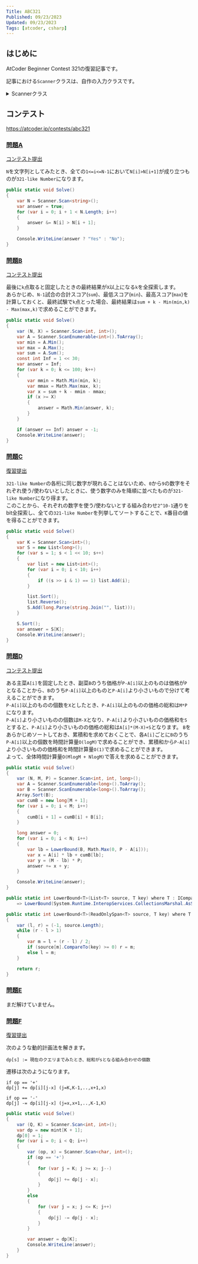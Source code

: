 ```yaml
---
Title: ABC321
Published: 09/23/2023
Updated: 09/23/2023
Tags: [atcoder, csharp]
---
```


## はじめに

AtCoder Beginner Contest 321の復習記事です。

記事における`Scanner`クラスは、自作の入力クラスです。

<details>
<summary>Scannerクラス</summary>

```csharp
public static class Scanner
{
    public static T Scan<T>() where T : IConvertible => Convert<T>(ScanStringArray()[0]);
    public static (T1, T2) Scan<T1, T2>() where T1 : IConvertible where T2 : IConvertible
    {
        var input = ScanStringArray();
        return (Convert<T1>(input[0]), Convert<T2>(input[1]));
    }
    public static (T1, T2, T3) Scan<T1, T2, T3>() where T1 : IConvertible where T2 : IConvertible where T3 : IConvertible
    {
        var input = ScanStringArray();
        return (Convert<T1>(input[0]), Convert<T2>(input[1]), Convert<T3>(input[2]));
    }
    public static (T1, T2, T3, T4) Scan<T1, T2, T3, T4>() where T1 : IConvertible where T2 : IConvertible where T3 : IConvertible where T4 : IConvertible
    {
        var input = ScanStringArray();
        return (Convert<T1>(input[0]), Convert<T2>(input[1]), Convert<T3>(input[2]), Convert<T4>(input[3]));
    }
    public static (T1, T2, T3, T4, T5) Scan<T1, T2, T3, T4, T5>() where T1 : IConvertible where T2 : IConvertible where T3 : IConvertible where T4 : IConvertible where T5 : IConvertible
    {
        var input = ScanStringArray();
        return (Convert<T1>(input[0]), Convert<T2>(input[1]), Convert<T3>(input[2]), Convert<T4>(input[3]), Convert<T5>(input[4]));
    }
    public static (T1, T2, T3, T4, T5, T6) Scan<T1, T2, T3, T4, T5, T6>() where T1 : IConvertible where T2 : IConvertible where T3 : IConvertible where T4 : IConvertible where T5 : IConvertible where T6 : IConvertible
    {
        var input = ScanStringArray();
        return (Convert<T1>(input[0]), Convert<T2>(input[1]), Convert<T3>(input[2]), Convert<T4>(input[3]), Convert<T5>(input[4]), Convert<T6>(input[5]));
    }
    public static IEnumerable<T> ScanEnumerable<T>() where T : IConvertible => ScanStringArray().Select(Convert<T>);
    private static string[] ScanStringArray()
    {
        var line = Console.ReadLine()?.Trim() ?? string.Empty;
        return string.IsNullOrEmpty(line) ? Array.Empty<string>() : line.Split(' ');
    }
    private static T Convert<T>(string value) where T : IConvertible => (T)System.Convert.ChangeType(value, typeof(T));
}
```

</details>

## コンテスト

<https://atcoder.jp/contests/abc321>

### [問題A](https://atcoder.jp/contests/abc321/tasks/abc321_a)

[コンテスト提出](https://atcoder.jp/contests/ABC321/submissions/45817144)

`N`を文字列としてみたとき、全ての`1<=i<=N-1`において`N[i]>N[i+1]`が成り立つものが`321-like Number`になります。

```csharp
public static void Solve()
{
    var N = Scanner.Scan<string>();
    var answer = true;
    for (var i = 0; i + 1 < N.Length; i++)
    {
        answer &= N[i] > N[i + 1];
    }

    Console.WriteLine(answer ? "Yes" : "No");
}
```

### [問題B](https://atcoder.jp/contests/abc321/tasks/abc321_b)

[コンテスト提出](https://atcoder.jp/contests/ABC321/submissions/45824801)

最後に`k`点取ると固定したときの最終結果が`X`以上になる`k`を全探索します。  
あらかじめ、`N-1`試合の合計スコア(`sum`)、最低スコア(`min`)、最高スコア(`max`)を計算しておくと、最終試験で`k`点とった場合、最終結果は`sum + k - Min(min,k) - Max(max,k)`で求めることができます。

```csharp
public static void Solve()
{
    var (N, X) = Scanner.Scan<int, int>();
    var A = Scanner.ScanEnumerable<int>().ToArray();
    var min = A.Min();
    var max = A.Max();
    var sum = A.Sum();
    const int Inf = 1 << 30;
    var answer = Inf;
    for (var k = 0; k <= 100; k++)
    {
        var mmin = Math.Min(min, k);
        var mmax = Math.Max(max, k);
        var x = sum + k - mmin - mmax;
        if (x >= X)
        {
            answer = Math.Min(answer, k);
        }
    }

    if (answer == Inf) answer = -1;
    Console.WriteLine(answer);
}
```

### [問題C](https://atcoder.jp/contests/abc321/tasks/abc321_c)

[復習提出](https://atcoder.jp/contests/ABC321/submissions/45887284)

`321-like Number`の各桁に同じ数字が現れることはないため、`0`から`9`の数字をそれぞれ使う/使わないとしたときに、使う数字のみを降順に並べたものが`321-like Number`になり得ます。  
このことから、それぞれの数字を使う/使わないとする組み合わせ`2^10-1`通りをbit全探索し、全ての`321-like Number`を列挙してソートすることで、`K`番目の値を得ることができます。

```csharp
public static void Solve()
{
    var K = Scanner.Scan<int>();
    var S = new List<long>();
    for (var s = 1; s < 1 << 10; s++)
    {
        var list = new List<int>();
        for (var i = 0; i < 10; i++)
        {
            if ((s >> i & 1) == 1) list.Add(i);
        }

        list.Sort();
        list.Reverse();
        S.Add(long.Parse(string.Join("", list)));
    }

    S.Sort();
    var answer = S[K];
    Console.WriteLine(answer);
}
```

### [問題D](https://atcoder.jp/contests/abc321/tasks/abc321_d)

[コンテスト提出](https://atcoder.jp/contests/ABC321/submissions/45853839)  

ある主菜`A[i]`を固定したとき、副菜`B`のうち価格が`P-A[i]`以上のものは価格が`P`となることから、`B`のうち`P-A[i]`以上のものと`P-A[i]`より小さいもので分けて考えることができます。  
`P-A[i]`以上のものの個数を`X`としたとき、`P-A[i]`以上のものの価格の総和は`M*P`になります。  
`P-A[i]`より小さいものの個数は`M-X`となり、`P-A[i]`より小さいものの価格和を`S`とすると、`P-A[i]`より小さいものの価格の総和は`A[i]*(M-X)+S`となります。
`B`をあらかじめソートしておき、累積和を求めておくことで、各`A[i]`ごとに`B`のうち`P-A[i]`以上の個数を時間計算量`O(logM)`で求めることができ、累積和から`P-A[i]`より小さいものの価格和を時間計算量`O(1)`で求めることができます。  
よって、全体時間計算量`O(MlogM + NlogM)`で答えを求めることができます。

```csharp
public static void Solve()
{
    var (N, M, P) = Scanner.Scan<int, int, long>();
    var A = Scanner.ScanEnumerable<long>().ToArray();
    var B = Scanner.ScanEnumerable<long>().ToArray();
    Array.Sort(B);
    var cumB = new long[M + 1];
    for (var i = 0; i < M; i++)
    {
        cumB[i + 1] = cumB[i] + B[i];
    }

    long answer = 0;
    for (var i = 0; i < N; i++)
    {
        var lb = LowerBound(B, Math.Max(0, P - A[i]));
        var x = A[i] * lb + cumB[lb];
        var y = (M - lb) * P;
        answer += x + y;
    }

    Console.WriteLine(answer);
}

public static int LowerBound<T>(List<T> source, T key) where T : IComparable<T>
    => LowerBound(System.Runtime.InteropServices.CollectionsMarshal.AsSpan(source), key);

public static int LowerBound<T>(ReadOnlySpan<T> source, T key) where T : IComparable<T>
{
    var (l, r) = (-1, source.Length);
    while (r - l > 1)
    {
        var m = l + (r - l) / 2;
        if (source[m].CompareTo(key) >= 0) r = m;
        else l = m;
    }

    return r;
}
```

### [問題E](https://atcoder.jp/contests/abc321/tasks/abc321_e)

まだ解けていません。

<!-- 
```csharp
``` -->

### [問題F](https://atcoder.jp/contests/abc321/tasks/abc321_f)

[復習提出](https://atcoder.jp/contests/ABC321/submissions/45887679)

次のような動的計画法を解きます。

```text
dp[s] := 現在のクエリまでみたとき、総和がsとなる組み合わせの個数
```

遷移は次のようになります。

```text
if op == '+'
dp[j] += dp[i][j-x] (j=K,K-1,..,x+1,x)

if op == '-'
dp[j] -= dp[i][j-x] (j=x,x+1,..,K-1,K)
```

```csharp
public static void Solve()
{
    var (Q, K) = Scanner.Scan<int, int>();
    var dp = new mint[K + 1];
    dp[0] = 1;
    for (var i = 0; i < Q; i++)
    {
        var (op, x) = Scanner.Scan<char, int>();
        if (op == '+')
        {
            for (var j = K; j >= x; j--)
            {
                dp[j] += dp[j - x];
            }
        }
        else
        {
            for (var j = x; j <= K; j++)
            {
                dp[j] -= dp[j - x];
            }
        }

        var answer = dp[K];
        Console.WriteLine(answer);
    }
}
```
